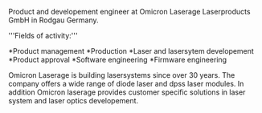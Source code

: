 Product and developement engineer at Omicron Laserage Laserproducts GmbH in Rodgau Germany.

'''Fields of activity:'''

*Product management
*Production
*Laser and lasersytem developement
*Product approval
*Software engineering
*Firmware engineering

Omicron Laserage is building lasersystems since over 30 years. The company offers a wide range of diode laser and dpss laser modules. In addition Omicron laserage provides customer specific solutions in laser system and laser optics developement.
